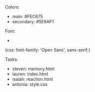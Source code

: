 Colors:
 - main: #FEC675
 - secondary: #5E9AF1

Font:
 - <link href="https://fonts.googleapis.com/css2?family=Open+Sans:wght@400;700&display=swap" rel="stylesheet">
 (css: font-family: 'Open Sans', sans-serif;)

Tasks:
 - steven: memory.html
 - lauren: index.html
 - isaiah: reaction.html
 - antonia: style.css